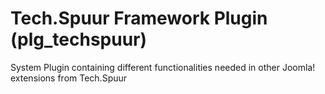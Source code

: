 # Tech.Spuur Framework Plugin (plg_techspuur)
System Plugin containing different functionalities needed in other Joomla! extensions from Tech.Spuur

